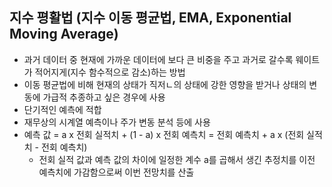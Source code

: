
## 지수 평활법 (지수 이동 평균법, EMA, Exponential Moving Average)

- 과거 데이터 중 현재에 가까운 데이터에 보다 큰 비중을 주고 과거로 갈수록 웨이트가 적어지게(지수 함수적으로 감소)하는 방법
- 이동 평균법에 비해 현재의 상태가 직저ㄴ의 상태에 강한 영향을 받거나 상태의 변동에 가급적 추종하고 싶은 경우에 사용
- 단기적인 예측에 적합
- 재무상의 시계열 예측이나 주가 변동 분석 등에 사용
- 예측 값 = a x 전회 실적치 + (1 - a) x 전회 예측치 = 전회 예측치 + a x (전회 실적치 - 전회 예측치)
  - 전회 실적 값과 예측 값의 차이에 일정한 계수 a를 곱해서 생긴 추정치를 이전 예측치에 가감함으로써 이번 전망치를 산출
